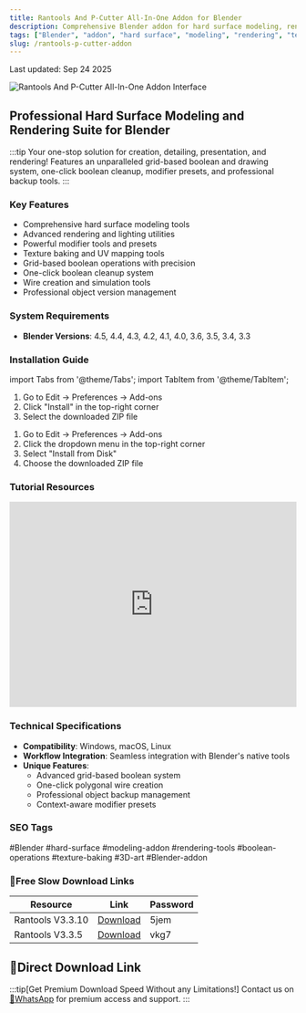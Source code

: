 ```yaml
---
title: Rantools And P-Cutter All-In-One Addon for Blender
description: Comprehensive Blender addon for hard surface modeling, rendering, lighting, modifiers, and texture baking with grid-based boolean system
tags: ["Blender", "addon", "hard surface", "modeling", "rendering", "texture baking", "boolean"]
slug: /rantools-p-cutter-addon
---
```


Last updated: Sep 24 2025

![Rantools And P-Cutter All-In-One Addon Interface](https://www.gfxcamp.com/wp-content/uploads/2022/05/Rantools-And-P-Cutter-All-In-One-Addon.jpg)

## Professional Hard Surface Modeling and Rendering Suite for Blender

:::tip
Your one-stop solution for creation, detailing, presentation, and rendering! Features an unparalleled grid-based boolean and drawing system, one-click boolean cleanup, modifier presets, and professional backup tools.
:::

### Key Features

- Comprehensive hard surface modeling tools
- Advanced rendering and lighting utilities
- Powerful modifier tools and presets
- Texture baking and UV mapping tools
- Grid-based boolean operations with precision
- One-click boolean cleanup system
- Wire creation and simulation tools
- Professional object version management

### System Requirements

- **Blender Versions**: 4.5, 4.4, 4.3, 4.2, 4.1, 4.0, 3.6, 3.5, 3.4, 3.3

### Installation Guide
import Tabs from '@theme/Tabs';
import TabItem from '@theme/TabItem';

<Tabs>
<TabItem value="blender40" label="Blender 4.0 and below">

1. Go to Edit → Preferences → Add-ons
2. Click "Install" in the top-right corner
3. Select the downloaded ZIP file

</TabItem>
<TabItem value="blender41" label="Blender 4.1 and above">

1. Go to Edit → Preferences → Add-ons
2. Click the dropdown menu in the top-right corner
3. Select "Install from Disk"
4. Choose the downloaded ZIP file

</TabItem>
</Tabs>

### Tutorial Resources

<iframe loading="lazy" src="https://player.youku.com/embed/XNTg3NDk5MzM4OA==" width="100%" height="360" frameborder="0" allowfullscreen allow="autoplay"></iframe>



### Technical Specifications

- **Compatibility**: Windows, macOS, Linux
- **Workflow Integration**: Seamless integration with Blender's native tools
- **Unique Features**: 
  - Advanced grid-based boolean system
  - One-click polygonal wire creation
  - Professional object backup management
  - Context-aware modifier presets

### SEO Tags

#Blender #hard-surface #modeling-addon #rendering-tools #boolean-operations #texture-baking #3D-art #Blender-addon
### 🐌Free Slow Download Links

<Tabs>
<TabItem value="baidu" label="Baidu Cloud">

| Resource | Link | Password |
|----------|------|----------|
| Rantools V3.3.10 | [Download](https://pan.baidu.com/s/1UHc01a-m21t4WTIAOuessA?pwd=5jem) | 5jem |
| Rantools V3.3.5 | [Download](https://pan.baidu.com/s/11uhc6OFr1udyvZTQU6Eahg?pwd=vkg7) | vkg7 |

</TabItem>
</Tabs>

## 🚀Direct Download Link
:::tip[Get Premium Download Speed Without any Limitations!]
Contact us on [💬WhatsApp](https://wa.me/+8613237610083) for premium  access and support.
:::